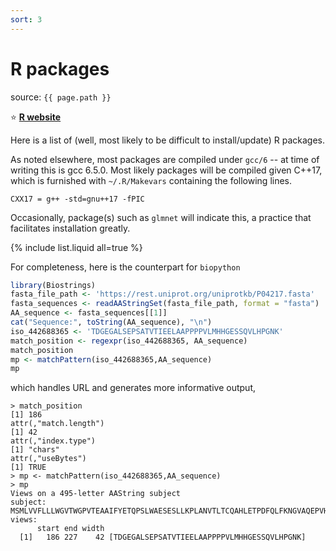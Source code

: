 ```yaml
---
sort: 3
---
```


# R packages

source: `{{ page.path }}`

:star: **[R website](https://www.r-project.org/)**

Here is a list of (well, most likely to be difficult to install/update) R packages.

As noted elsewhere, most packages are compiled under `gcc/6` -- at time of writing this is gcc 6.5.0. Most likely packages will be compiled given C++17, which is furnished with `~/.R/Makevars` containing the following lines.

```
CXX17 = g++ -std=gnu++17 -fPIC
```

Occasionally, package(s) such as `glmnet` will indicate this, a practice that facilitates installation greatly.

{% include list.liquid all=true %}

For completeness, here is the counterpart for `biopython`

```r
library(Biostrings)
fasta_file_path <- 'https://rest.uniprot.org/uniprotkb/P04217.fasta'
fasta_sequences <- readAAStringSet(fasta_file_path, format = "fasta")
AA_sequence <- fasta_sequences[[1]]
cat("Sequence:", toString(AA_sequence), "\n")
iso_442688365 <- 'TDGEGALSEPSATVTIEELAAPPPPVLMHHGESSQVLHPGNK'
match_position <- regexpr(iso_442688365, AA_sequence)
match_position
mp <- matchPattern(iso_442688365,AA_sequence)
mp
```

which handles URL and generates more informative output,

```
> match_position
[1] 186
attr(,"match.length")
[1] 42
attr(,"index.type")
[1] "chars"
attr(,"useBytes")
[1] TRUE
> mp <- matchPattern(iso_442688365,AA_sequence)
> mp
Views on a 495-letter AAString subject
subject: MSMLVVFLLLWGVTWGPVTEAAIFYETQPSLWAESESLLKPLANVTLTCQAHLETPDFQLFKNGVAQEPVHLDSPAIKHQFLLTGDTQGRYRCR...RPQLRATWSGAVLAGRDAVLRCEGPIPDVTFELLREGETKAVKTVRTPGAAANLELIFVGPQHAGNYRCRYRSWVPHTFESELSDPVELLVAES
views:
      start end width
  [1]   186 227    42 [TDGEGALSEPSATVTIEELAAPPPPVLMHHGESSQVLHPGNK]
```
